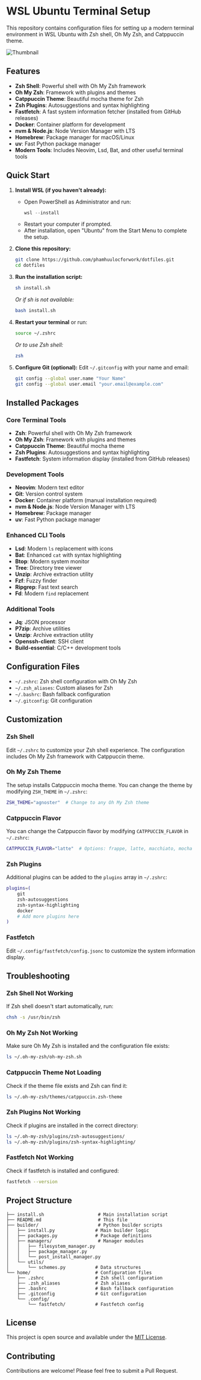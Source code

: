 # WSL Ubuntu Terminal Setup

This repository contains configuration files for setting up a modern terminal environment in WSL Ubuntu with Zsh shell, Oh My Zsh, and Catppuccin theme.

![Thumbnail](./thumbnail.png)

## Features

- **Zsh Shell**: Powerful shell with Oh My Zsh framework
- **Oh My Zsh**: Framework with plugins and themes
- **Catppuccin Theme**: Beautiful mocha theme for Zsh
- **Zsh Plugins**: Autosuggestions and syntax highlighting
- **Fastfetch**: A fast system information fetcher (installed from GitHub releases)
- **Docker**: Container platform for development
- **nvm & Node.js**: Node Version Manager with LTS
- **Homebrew**: Package manager for macOS/Linux
- **uv**: Fast Python package manager
- **Modern Tools**: Includes Neovim, Lsd, Bat, and other useful terminal tools

## Quick Start

1. **Install WSL (if you haven't already):**

   - Open PowerShell as Administrator and run:
     ```powershell
     wsl --install
     ```
   - Restart your computer if prompted.
   - After installation, open "Ubuntu" from the Start Menu to complete the setup.

2. **Clone this repository:**
   ```bash
   git clone https://github.com/phamhuulocforwork/dotfiles.git
   cd dotfiles
   ```

3. **Run the installation script:**
   ```bash
   sh install.sh
   ```
   *Or if sh is not available:*
   ```bash
   bash install.sh
   ```

4. **Restart your terminal** or run:
   ```bash
   source ~/.zshrc
   ```
   *Or to use Zsh shell:*
   ```bash
   zsh
   ```

5. **Configure Git (optional):**
   Edit `~/.gitconfig` with your name and email:
   ```bash
   git config --global user.name "Your Name"
   git config --global user.email "your.email@example.com"
   ```

## Installed Packages

### Core Terminal Tools
- **Zsh**: Powerful shell with Oh My Zsh framework
- **Oh My Zsh**: Framework with plugins and themes
- **Catppuccin Theme**: Beautiful mocha theme
- **Zsh Plugins**: Autosuggestions and syntax highlighting
- **Fastfetch**: System information display (installed from GitHub releases)

### Development Tools
- **Neovim**: Modern text editor
- **Git**: Version control system
- **Docker**: Container platform (manual installation required)
- **nvm & Node.js**: Node Version Manager with LTS
- **Homebrew**: Package manager
- **uv**: Fast Python package manager

### Enhanced CLI Tools
- **Lsd**: Modern `ls` replacement with icons
- **Bat**: Enhanced `cat` with syntax highlighting
- **Btop**: Modern system monitor
- **Tree**: Directory tree viewer
- **Unzip**: Archive extraction utility
- **Fzf**: Fuzzy finder
- **Ripgrep**: Fast text search
- **Fd**: Modern `find` replacement

### Additional Tools
- **Jq**: JSON processor
- **P7zip**: Archive utilities
- **Unzip**: Archive extraction utility
- **Openssh-client**: SSH client
- **Build-essential**: C/C++ development tools

## Configuration Files

- `~/.zshrc`: Zsh shell configuration with Oh My Zsh
- `~/.zsh_aliases`: Custom aliases for Zsh
- `~/.bashrc`: Bash fallback configuration
- `~/.gitconfig`: Git configuration

## Customization

### Zsh Shell
Edit `~/.zshrc` to customize your Zsh shell experience. The configuration includes Oh My Zsh framework with Catppuccin theme.

### Oh My Zsh Theme
The setup installs Catppuccin mocha theme. You can change the theme by modifying `ZSH_THEME` in `~/.zshrc`:
```bash
ZSH_THEME="agnoster"  # Change to any Oh My Zsh theme
```

### Catppuccin Flavor
You can change the Catppuccin flavor by modifying `CATPPUCCIN_FLAVOR` in `~/.zshrc`:
```bash
CATPPUCCIN_FLAVOR="latte"  # Options: frappe, latte, macchiato, mocha
```

### Zsh Plugins
Additional plugins can be added to the `plugins` array in `~/.zshrc`:
```bash
plugins=(
    git
    zsh-autosuggestions
    zsh-syntax-highlighting
    docker
    # Add more plugins here
)
```

### Fastfetch
Edit `~/.config/fastfetch/config.jsonc` to customize the system information display.

## Troubleshooting

### Zsh Shell Not Working
If Zsh shell doesn't start automatically, run:
```bash
chsh -s /usr/bin/zsh
```

### Oh My Zsh Not Working
Make sure Oh My Zsh is installed and the configuration file exists:
```bash
ls ~/.oh-my-zsh/oh-my-zsh.sh
```

### Catppuccin Theme Not Loading
Check if the theme file exists and Zsh can find it:
```bash
ls ~/.oh-my-zsh/themes/catppuccin.zsh-theme
```

### Zsh Plugins Not Working
Check if plugins are installed in the correct directory:
```bash
ls ~/.oh-my-zsh/plugins/zsh-autosuggestions/
ls ~/.oh-my-zsh/plugins/zsh-syntax-highlighting/
```

### Fastfetch Not Working
Check if fastfetch is installed and configured:
```bash
fastfetch --version
```

## Project Structure

```
├── install.sh                    # Main installation script
├── README.md                     # This file
├── builder/                      # Python builder scripts
│   ├── install.py               # Main builder logic
│   ├── packages.py              # Package definitions
│   ├── managers/                 # Manager modules
│   │   ├── filesystem_manager.py
│   │   ├── package_manager.py
│   │   └── post_install_manager.py
│   └── utils/
│       └── schemes.py           # Data structures
└── home/                        # Configuration files
    ├── .zshrc                   # Zsh shell configuration
    ├── .zsh_aliases             # Zsh aliases
    ├── .bashrc                  # Bash fallback configuration
    ├── .gitconfig               # Git configuration
    └── .config/
        └── fastfetch/           # Fastfetch config
```

## License

This project is open source and available under the [MIT License](LICENSE).

## Contributing

Contributions are welcome! Please feel free to submit a Pull Request.